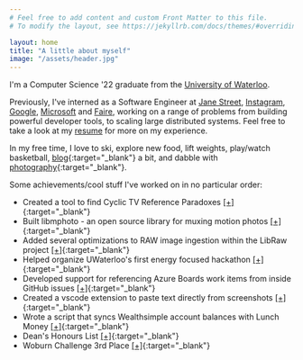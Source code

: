 ```yaml
---
# Feel free to add content and custom Front Matter to this file.
# To modify the layout, see https://jekyllrb.com/docs/themes/#overriding-theme-defaults

layout: home
title: "A little about myself"
image: "/assets/header.jpg"
---
```


I'm a Computer Science '22 graduate from the [University of Waterloo](https://uwaterloo.ca).

Previously, I've interned as a Software Engineer at [Jane Street](https://janestreet.com), [Instagram](https://instagram.com), [Google](https://google.com), [Microsoft](https://microsoft.com) and [Faire](https://faire.com), working on a range of problems from building powerful developer tools, to scaling large distributed systems. Feel free to take a look at my [resume](/Resume.pdf) for more on my experience.

In my free time, I love to ski, explore new food, lift weights, play/watch basketball, [blog](https://medium.com/@jamiepinheiro/searching-for-cyclic-tv-reference-paradoxes-d125ff014279){:target="\_blank"} a bit, and dabble with [photography](https://vsco.co/jamiepinheiro){:target="\_blank"}.

Some achievements/cool stuff I've worked on in no particular order:

- Created a tool to find Cyclic TV Reference Paradoxes [[+]](https://www.reddit.com/r/dataisbeautiful/comments/v5fa5x/oc_i_built_a_tool_to_visualize_tv_references_and/){:target="_blank"}
- Built libmphoto - an open source library for muxing motion photos [[+]](https://github.com/googleinterns/libmphoto){:target="_blank"}
- Added several optimizations to RAW image ingestion within the LibRaw project [[+]](https://www.libraw.org/news/libraw-0-20-2-Release?page=1){:target="_blank"}
- Helped organize UWaterloo's first energy focused hackathon [[+]](https://uwen.ca/about.html){:target="_blank"}
- Developed support for referencing Azure Boards work items from inside GitHub issues [[+]](https://mobile.twitter.com/alexcnichols/status/1118170956860551169){:target="_blank"}
- Created a vscode extension to paste text directly from screenshots [[+]](https://marketplace.visualstudio.com/items?itemName=jamiepinheiro.paste-from-screenshot){:target="_blank"}
- Wrote a script that syncs Wealthsimple account balances with Lunch Money [[+]](https://lunchmoney.dev/#auto-importers){:target="_blank"}
- Dean's Honours List [[+]](https://uwaterloo.ca/math/current-undergraduates/funding-and-awards/deans-honours-list/fall-2017-term){:target="_blank"}
- Woburn Challenge 3rd Place [[+]](https://static1.squarespace.com/static/5602365be4b02ead4f1620e0/t/562c076ce4b01024eb5ffc90/1445726060992/wc-2015-16-round1-results.pdf){:target="_blank"}
